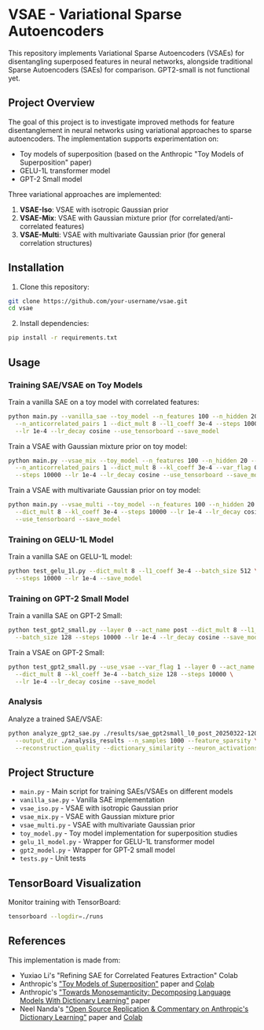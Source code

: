 # VSAE - Variational Sparse Autoencoders

This repository implements Variational Sparse Autoencoders (VSAEs) for disentangling superposed features in neural networks, alongside traditional Sparse Autoencoders (SAEs) for comparison. GPT2-small is not functional yet.

## Project Overview

The goal of this project is to investigate improved methods for feature disentanglement in neural networks using variational approaches to sparse autoencoders. The implementation supports experimentation on:

- Toy models of superposition (based on the Anthropic "Toy Models of Superposition" paper)
- GELU-1L transformer model
- GPT-2 Small model

Three variational approaches are implemented:

1. **VSAE-Iso**: VSAE with isotropic Gaussian prior
2. **VSAE-Mix**: VSAE with Gaussian mixture prior (for correlated/anti-correlated features)
3. **VSAE-Multi**: VSAE with multivariate Gaussian prior (for general correlation structures)

## Installation

1. Clone this repository:
```bash
git clone https://github.com/your-username/vsae.git
cd vsae
```

2. Install dependencies:
```bash
pip install -r requirements.txt
```

## Usage

### Training SAE/VSAE on Toy Models

Train a vanilla SAE on a toy model with correlated features:

```bash
python main.py --vanilla_sae --toy_model --n_features 100 --n_hidden 20 --n_correlated_pairs 2 \
  --n_anticorrelated_pairs 1 --dict_mult 8 --l1_coeff 3e-4 --steps 10000 \
  --lr 1e-4 --lr_decay cosine --use_tensorboard --save_model
```

Train a VSAE with Gaussian mixture prior on toy model:

```bash
python main.py --vsae_mix --toy_model --n_features 100 --n_hidden 20 --n_correlated_pairs 2 \
  --n_anticorrelated_pairs 1 --dict_mult 8 --kl_coeff 3e-4 --var_flag 0 \
  --steps 10000 --lr 1e-4 --lr_decay cosine --use_tensorboard --save_model
```

Train a VSAE with multivariate Gaussian prior on toy model:

```bash
python main.py --vsae_multi --toy_model --n_features 100 --n_hidden 20 --corr_rate 0.5 \
  --dict_mult 8 --kl_coeff 3e-4 --steps 10000 --lr 1e-4 --lr_decay cosine \
  --use_tensorboard --save_model
```

### Training on GELU-1L Model

Train a vanilla SAE on GELU-1L model:

```bash
python test_gelu_1l.py --dict_mult 8 --l1_coeff 3e-4 --batch_size 512 \
  --steps 10000 --lr 1e-4 --save_model
```

### Training on GPT-2 Small Model

Train a vanilla SAE on GPT-2 Small:

```bash
python test_gpt2_small.py --layer 0 --act_name post --dict_mult 8 --l1_coeff 3e-4 \
  --batch_size 128 --steps 10000 --lr 1e-4 --lr_decay cosine --save_model
```

Train a VSAE on GPT-2 Small:

```bash
python test_gpt2_small.py --use_vsae --var_flag 1 --layer 0 --act_name post \
  --dict_mult 8 --kl_coeff 3e-4 --batch_size 128 --steps 10000 \
  --lr 1e-4 --lr_decay cosine --save_model
```

### Analysis

Analyze a trained SAE/VSAE:

```bash
python analyze_gpt2_sae.py ./results/sae_gpt2small_l0_post_20250322-120000.pt \
  --output_dir ./analysis_results --n_samples 1000 --feature_sparsity \
  --reconstruction_quality --dictionary_similarity --neuron_activations --latent_space
```

## Project Structure

- `main.py` - Main script for training SAEs/VSAEs on different models
- `vanilla_sae.py` - Vanilla SAE implementation
- `vsae_iso.py` - VSAE with isotropic Gaussian prior
- `vsae_mix.py` - VSAE with Gaussian mixture prior
- `vsae_multi.py` - VSAE with multivariate Gaussian prior
- `toy_model.py` - Toy model implementation for superposition studies
- `gelu_1l_model.py` - Wrapper for GELU-1L transformer model
- `gpt2_model.py` - Wrapper for GPT-2 small model
- `tests.py` - Unit tests

## TensorBoard Visualization

Monitor training with TensorBoard:

```bash
tensorboard --logdir=./runs
```

## References

This implementation is made from:
- Yuxiao Li's "Refining SAE for Correlated Features Extraction" Colab
- Anthropic's ["Toy Models of Superposition"](https://arxiv.org/abs/2209.10652) paper and [Colab](https://colab.research.google.com/github/anthropics/toy-models-of-superposition/blob/main/toy_models.ipynb) 
- Anthropic's ["Towards Monosemanticity: Decomposing Language Models With Dictionary Learning"](https://arxiv.org/abs/2402.14705) paper
- Neel Nanda's ["Open Source Replication & Commentary on Anthropic's Dictionary Learning"](https://www.lesswrong.com/posts/fKuugaxt2XLTkASkk/open-source-replication-and-commentary-on-anthropic-s) paper
  and [Colab](https://colab.research.google.com/drive/1u8larhpxy8w4mMsJiSBddNOzFGj7_RTn?usp=sharing)

